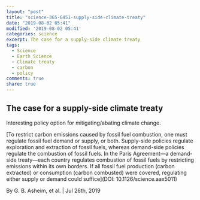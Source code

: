 ```yaml
---
layout: "post"
title: "science-365-6451-supply-side-climate-treaty"
date: "2019-08-02 05:41"
modified: '2019-08-02 05:41'
categories: science
excerpt: The case for a supply-side climate treaty
tags:
  - Science
  - Earth Science
  - Climate treaty
  - carbon
  - policy
comments: true
share: true
---
```


## The case for a supply-side climate treaty

Interesting policy option for mitigating/abating climate change.

[To restrict carbon emissions caused by fossil fuel combustion, one must regulate fossil fuel demand or supply, or both. Supply-side policies regulate exploration and extraction of fossil fuels, whereas demand-side policies regulate the combustion of fossil fuels. In the Paris Agreement—a demand-side treaty—each country regulates combustion of fossil fuels by restricting emissions within its own borders. If all fossil fuel production (carbon extracted) or consumption (carbon combusted) were covered, regulating either supply or demand could suffice](DOI: 10.1126/science.aax5011)

By G. B. Asheim, et al. | Jul 26th, 2019
